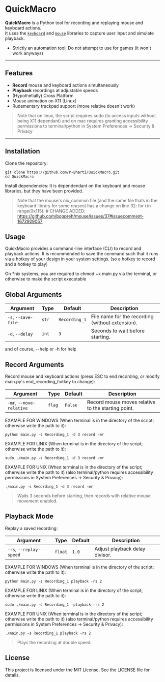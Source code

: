 # QuickMacro

**QuickMacro** is a Python tool for recording and replaying mouse and keyboard actions.  
It uses the [`keyboard`](https://pypi.org/project/keyboard/) and [`mouse`](https://pypi.org/project/mouse/) libraries to capture user input and simulate playback.

* Strictly an automation tool; Do not attempt to use for games (it won't work anyways)
---

## Features
- **Record** mouse and keyboard actions simultaneously
- **Playback** recordings at adjustable speeds  
- (Hypothetially) Cross Platform
- Mouse animation on X11 (Linux)
- Rudementary trackpad support (move relative doesn't work)  

> Note that on linux, the script requires sudo (to access inputs without being X11 dependant) and on mac requires granting accessibility permissions to terminal/python in System Preferences -> Security & Privacy

---

## Installation

Clone the repository:

```
git clone https://github.com/P-Bharti/QuickMacro.git
cd QuickMacro
```
Install dependencies:
It is dependendant on the keyboard and mouse libraries, but they have been provided.
> Note that the mouse's nix_common file (and the same file thats in the keyboard library for some reaseo) has a change on line 32: for i in range(0x115): # CHANGE ADDED: https://github.com/boppreh/mouse/issues/37#issuecomment-1672929057

## Usage
QuickMacro provides a command-line interface (CLI) to record and playback actions.
It is recommended to save the command such that it runs via a hotkey of your design in your system settings. (so a hotkey to record and a hotkey to play)

On *nix systems, you are required to chmod +x main.py via the terminal, or otherwise to make the script executable

## Global Arguments
| Argument | Type | Default | Description |
|----------|------|---------|-------------|
| `-s`, `--save-file` | `str` | `Recording_1` | File name for the recording (without extension).|
| `-d`, `--delay`     | `int` | `3`          | Seconds to wait before starting. |


and of course, --help or -h for help

## Record Arguments
Record mouse and keyboard actions (press ESC to end recording, or modify main.py's end_recording_hotkey to change):

| Argument | Type | Default | Description |
|----------|------|---------|-------------|
| `-mr`, `--move-relative` | `flag` | `False` | Record mouse moves relative to the starting point. |

EXAMPLE FOR WINDOWS (When terminal is in the directory of the script; otherwise write the path to it):
```
python main.py -s Recording_1 -d 3 record -mr
```
EXAMPLE FOR LINIX (When terminal is in the directory of the script; otherwise write the path to it):
```
sudo ./main.py -s Recording_1 -d 3 record -mr
```
EXAMPLE FOR UNIX (When terminal is in the directory of the script; otherwise write the path to it) (also terminal/python requires accessibility permissions in System Preferences -> Security & Privacy):
```
./main.py -s Recording_1 -d 3 record -mr
```
> Waits 3 seconds before starting, then records with relative mouse movement enabled.

## Playback Mode
Replay a saved recording:

| Argument | Type | Default | Description |
|----------|------|---------|-------------|
| `-rs`, `--replay-speed` | `float` | `1.0` | Adjust playback delay divisor. |


EXAMPLE FOR WINDOWS (When terminal is in the directory of the script; otherwise write the path to it):
```
python main.py -s Recording_1 playback -rs 2
```
EXAMPLE FOR LINIX (When terminal is in the directory of the script; otherwise write the path to it):
```
sudo ./main.py -s Recording_1 -playback -rs 2
```
EXAMPLE FOR UNIX (When terminal is in the directory of the script; otherwise write the path to it) (also terminal/python requires accessibility permissions in System Preferences -> Security & Privacy):
```
./main.py -s Recording_1 playback -rs 2
```
> Plays the recording at double speed.

## License
This project is licensed under the MIT License.
See the LICENSE file for details.
